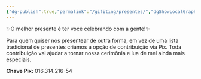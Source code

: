 ```yaml
---
{"dg-publish":true,"permalink":"/gifiting/presentes/","dgShowLocalGraph":true,"noteIcon":"","created":"2025-09-14T19:56:25.000-04:00","updated":"2025-09-14T21:51:00.930-04:00"}
---
```



✨O melhor presente é ter você celebrando com a gente!✨

Para quem quiser nos presentear de outra forma, em vez de uma lista tradicional de presentes criamos a opção de contribuição via Pix. Toda contribuição vai ajudar a tornar nossa cerimônia e lua de mel ainda mais especiais. 

**Chave Pix:** 016.314.216-54